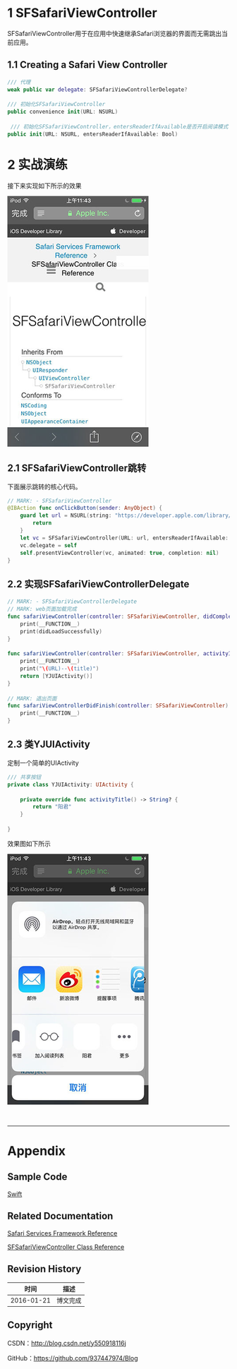 # 1 SFSafariViewController

SFSafariViewController用于在应用中快速继承Safari浏览器的界面而无需跳出当前应用。

## 1.1 Creating a Safari View Controller

```swift
/// 代理
weak public var delegate: SFSafariViewControllerDelegate?
    
/// 初始化SFSafariViewController
public convenience init(URL: NSURL)
    
 /// 初始化SFSafariViewController，entersReaderIfAvailable是否开启阅读模式
public init(URL: NSURL, entersReaderIfAvailable: Bool)
```

# 2 实战演练

接下来实现如下所示的效果

![](https://raw.githubusercontent.com/937447974/Blog/master/Resources/2016012101.jpg)

## 2.1 SFSafariViewController跳转

下面展示跳转的核心代码。

```swift
// MARK: - SFSafariViewController
@IBAction func onClickButton(sender: AnyObject) {
    guard let url = NSURL(string: "https://developer.apple.com/library/ios/documentation/SafariServices/Reference/SFSafariViewController_Ref/index.html") else {
        return
    }
    let vc = SFSafariViewController(URL: url, entersReaderIfAvailable: true)
    vc.delegate = self
    self.presentViewController(vc, animated: true, completion: nil)
}
```

## 2.2 实现SFSafariViewControllerDelegate

```swift
// MARK: - SFSafariViewControllerDelegate
// MARK: web页面加载完成
func safariViewController(controller: SFSafariViewController, didCompleteInitialLoad didLoadSuccessfully: Bool) {
    print(__FUNCTION__)
    print(didLoadSuccessfully)
}
    
func safariViewController(controller: SFSafariViewController, activityItemsForURL URL: NSURL, title: String?) -> [UIActivity] {
    print(__FUNCTION__)
    print("\(URL)--\(title)")
    return [YJUIActivity()]
}
    
// MARK: 退出页面
func safariViewControllerDidFinish(controller: SFSafariViewController) {
    print(__FUNCTION__)
}
```

## 2.3 类YJUIActivity

定制一个简单的UIActivity

```swift
/// 共享按钮
private class YJUIActivity: UIActivity {
    
    private override func activityTitle() -> String? {
        return "阳君"
    }
    
}
```

效果图如下所示

![](https://raw.githubusercontent.com/937447974/Blog/master/Resources/2016012102.jpg)

&#160;

----------

# Appendix

## Sample Code

[Swift](https://github.com/937447974/Swift)

## Related Documentation

[Safari Services Framework Reference](https://developer.apple.com/library/ios/documentation/SafariServices/Reference/SafariServicesFramework_Ref/index.html)

[SFSafariViewController Class Reference](https://developer.apple.com/library/ios/documentation/SafariServices/Reference/SFSafariViewController_Ref/index.html)

## Revision History

| 时间 | 描述 |
| ---- | ---- |
| 2016-01-21 | 博文完成 |

## Copyright

CSDN：http://blog.csdn.net/y550918116j

GitHub：https://github.com/937447974/Blog